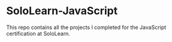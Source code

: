 # SoloLearn-JavaScript
This repo contains all the projects I completed for the JavaScript certification at SoloLearn.
